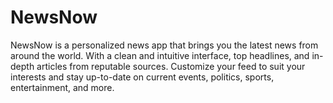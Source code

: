 # NewsNow
NewsNow is a personalized news  app that brings you the latest news from around the world. With a clean and intuitive interface,  top headlines,  and in-depth articles from reputable sources. Customize your feed to suit your interests and stay up-to-date on current events, politics, sports, entertainment, and more.
